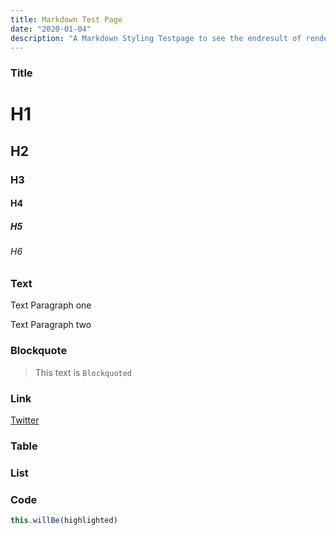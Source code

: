 ```yaml
---
title: Markdown Test Page
date: "2020-01-04"
description: "A Markdown Styling Testpage to see the endresult of rendering"
---
```


### Title

# H1

## H2

### H3

#### H4

##### H5

###### H6

### Text

Text Paragraph one

Text Paragraph two

### Blockquote

> This text is `Blockquoted`

### Link

[Twitter](https://twitter.com/GrischaAranda)

### Table

### List

### Code

```js
this.willBe(highlighted)
```
